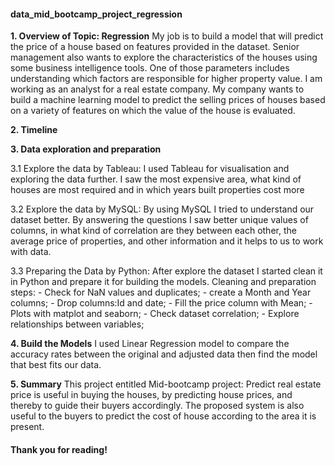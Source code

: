 #### data_mid_bootcamp_project_regression

**1. Overview of Topic: Regression**
My job is to build a model that will predict the price of a house based on features provided in the dataset. Senior management also wants to explore the characteristics of the houses using some business intelligence tools. One of those parameters includes understanding which factors are responsible for higher property value. I am working as an analyst for a real estate company. My company wants to build a machine learning model to predict the selling prices of houses based on a variety of features on which the value of the house is evaluated.


**2. Timeline**


**3. Data exploration and preparation**

3.1 Explore the data by Tableau: I used Tableau for visualisation and exploring the data further. I saw the most expensive area, what kind of houses are most required and in which years built properties cost more

3.2 Explore the data by MySQL: By using MySQL I tried to understand our dataset better. By answering the questions I saw better unique values of columns, in what kind of correlation are they between each other, the average price of properties, and other information and it helps to us to work with data.

3.3 Preparing the Data by Python: After explore the dataset I started clean it in Python and prepare it for building the models. Cleaning and preparation steps: - Check for NaN values and duplicates; - create a Month and Year columns; - Drop columns:Id and date; - Fill the price column with Mean; - Plots with matplot and seaborn; - Check dataset correlation; - Explore relationships between variables;


**4. Build the Models**
I used Linear Regression model to compare the accuracy rates between the original and adjusted data then find the model that best fits our data.


**5. Summary**
This project entitled Mid-bootcamp project: Predict real estate price is useful in buying the houses, by predicting house prices, and thereby to guide their buyers accordingly. The proposed system is also useful to the buyers to predict the cost of house according to the area it is present.


#### Thank you for reading!
